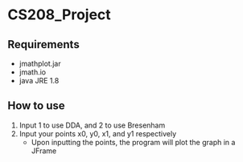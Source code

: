 # CS208_Project
## Requirements
* jmathplot.jar
* jmath.io
* java JRE 1.8
## How to use
1. Input 1 to use DDA, and 2 to use Bresenham
2. Input your points x0, y0, x1, and y1 respectively
   - Upon inputting the points, the program will plot the graph in a JFrame